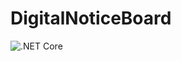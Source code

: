 # DigitalNoticeBoard
![.NET Core](https://github.com/J-Bonwick/DigitalNoticeBoard/workflows/.NET%20Core/badge.svg?branch=master)
